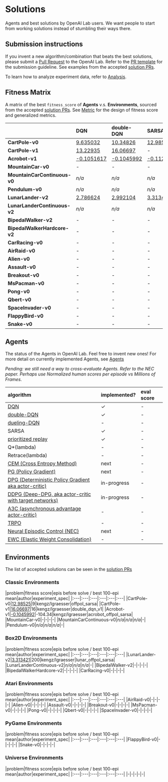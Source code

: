 # <a name="solutions"></a>Solutions

Agents and best solutions by OpenAI Lab users. We want people to start from working solutions instead of stumbling their ways there.

## Submission instructions

If you invent a new algorithm/combination that beats the best solutions, please submit a [Pull Request](https://github.com/kengz/openai_lab/pulls) to the OpenAI Lab. Refer to the [PR template](https://github.com/kengz/openai_lab/blob/master/.github/PULL_REQUEST_TEMPLATE.md) for the submission guideline. See examples from the accepted [solution PRs](https://github.com/kengz/openai_lab/pulls?q=is%3Apr+label%3Asolution+is%3Aclosed).

To learn how to analyze experiment data, refer to [Analysis](#analysis).


## <a name="fitness-matrix"></a>Fitness Matrix

A matrix of the best `fitness_score` of **Agents** v.s. **Environments**, sourced from the accepted [solution PRs](https://github.com/kengz/openai_lab/pulls?q=is%3Apr+label%3Asolution+is%3Aclosed). See [Metric](#metrics) for the design of fitness score and generalized metrics.

||DQN|double-DQN|SARSA|DDPG|
|:---|:---|:---|:---|:---|
|**CartPole-v0**|[9.635032](https://github.com/kengz/openai_lab/pull/73)|[10.34826](https://github.com/kengz/openai_lab/pull/78)|[12.98525](https://github.com/kengz/openai_lab/pull/91)|-|
|**CartPole-v1**|[13.22935](https://github.com/kengz/openai_lab/pull/80)|[16.06697](https://github.com/kengz/openai_lab/pull/82)|-|-|
|**Acrobot-v1**|[-0.1051617](https://github.com/kengz/openai_lab/pull/94)|[-0.1045992](https://github.com/kengz/openai_lab/pull/98)|[-0.1127294](https://github.com/kengz/openai_lab/pull/97)|-|
|**MountainCar-v0**|-|-|-|-|
|**MountainCarContinuous-v0**|*n/a*|*n/a*|*n/a*|-|
|**Pendulum-v0**|*n/a*|*n/a*|*n/a*|-|
|**LunarLander-v2**|[2.786624](https://github.com/kengz/openai_lab/pull/84)|[2.992104](https://github.com/kengz/openai_lab/pull/87)|[3.313421](https://github.com/kengz/openai_lab/pull/96)|-|
|**LunarLanderContinuous-v2**|*n/a*|*n/a*|*n/a*|-|
|**BipedalWalker-v2**|-|-|-|-|
|**BipedalWalkerHardcore-v2**|-|-|-|-|
|**CarRacing-v0**|-|-|-|-|
|**AirRaid-v0**|-|-|-|-|
|**Alien-v0**|-|-|-|-|
|**Assault-v0**|-|-|-|-|
|**Breakout-v0**|-|-|-|-|
|**MsPacman-v0**|-|-|-|-|
|**Pong-v0**|-|-|-|-|
|**Qbert-v0**|-|-|-|-|
|**SpaceInvader-v0**|-|-|-|-|
|**FlappyBird-v0**|-|-|-|-|
|**Snake-v0**|-|-|-|-|


## Agents

The status of the Agents in OpenAI Lab. Feel free to invent new ones! For more detail on currently implemented Agents, see [Agents](#agents)

_Pending: we still need a way to cross-evaluate Agents. Refer to the NEC paper. Perhaps use Normalized human scores per episode vs Millions of Frames._

|algorithm|implemented?|eval score|
|:---|:---|:---|
|[DQN](https://arxiv.org/abs/1312.5602)|✓|-|
|[double-DQN](https://arxiv.org/abs/1509.06461)|✓|-|
|[dueling-DQN](https://arxiv.org/abs/1511.06581)|-|-|
|SARSA|✓|-|
|[prioritized replay](https://arxiv.org/abs/1511.05952)|✓|-|
|Q*(lambda)|-|-|
|Retrace(lambda)|-|-|
|[CEM (Cross Entropy Method)](https://en.wikipedia.org/wiki/Cross-entropy_method)|next|-|
|[PG (Policy Gradient)](https://webdocs.cs.ualberta.ca/~sutton/papers/SMSM-NIPS99.pdf)|next|-|
|[DPG (Deterministic Policy Gradient aka actor-critic)](http://jmlr.org/proceedings/papers/v32/silver14.pdf)|in-progress|-|
|[DDPG (Deep-DPG, aka actor-critic with target networks)](https://arxiv.org/abs/1509.02971)|in-progress|-|
|[A3C (asynchronous advantage actor-critic)](https://arxiv.org/pdf/1602.01783.pdf)|-|-|
|[TRPO](https://arxiv.org/abs/1502.05477)|-|-|
|[Neural Episodic Control (NEC)](https://arxiv.org/abs/1703.01988)|next|-|
|[EWC (Elastic Weight Consolidation)](https://arxiv.org/abs/1612.00796)|-|-|


## Environments

The list of accepted solutions can be seen in the [solution PRs](https://github.com/kengz/openai_lab/pulls?q=is%3Apr+label%3Asolution+is%3Aclosed)


### Classic Environments

|problem|fitness score|epis before solve / best 100-epi mean|author|experiment_spec|
|:---|:---|:---|:---|:---|:---|
|CartPole-v0|[12.98525](https://github.com/kengz/openai_lab/pull/91)|9|kengz/lgraesser|offpol_sarsa|
|CartPole-v1|[16.06697](https://github.com/kengz/openai_lab/pull/82)|16|kengz/lgraesser|double_dqn_v1|
|Acrobot-v1|[-0.1045992](https://github.com/kengz/openai_lab/pull/98)|-104.34|kengz/lgraesser|acrobot_offpol_sarsa|
|MountainCar-v0|-|-|-|-|
|MountainCarContinuous-v0|*n/a*|*n/a*|*n/a*|-|
|Pendulum-v0|*n/a*|*n/a*|*n/a*|-|


### Box2D Environments

|problem|fitness score|epis before solve / best 100-epi mean|author|experiment_spec|
|:---|:---|:---|:---|:---|:---|
|LunarLander-v2|[3.313421](https://github.com/kengz/openai_lab/pull/96)|200|kengz/lgraesser|lunar_offpol_sarsa|
|LunarLanderContinuous-v2|*n/a*|*n/a*|*n/a*|-|
|BipedalWalker-v2|-|-|-|-|
|BipedalWalkerHardcore-v2|-|-|-|-|
|CarRacing-v0|-|-|-|-|


### Atari Environments

|problem|fitness score|epis before solve / best 100-epi mean|author|experiment_spec|
|:---|:---|:---|:---|:---|:---|
|AirRaid-v0|-|-|-|-|
|Alien-v0|-|-|-|-|
|Assault-v0|-|-|-|-|
|Breakout-v0|-|-|-|-|
|MsPacman-v0|-|-|-|-|
|Pong-v0|-|-|-|-|
|Qbert-v0|-|-|-|-|
|SpaceInvader-v0|-|-|-|-|


### PyGame Environments

|problem|fitness score|epis before solve / best 100-epi mean|author|experiment_spec|
|:---|:---|:---|:---|:---|:---|
|FlappyBird-v0|-|-|-|-|
|Snake-v0|-|-|-|-|


### Universe Environments

|problem|fitness score|epis before solve / best 100-epi mean|author|experiment_spec|
|:---|:---|:---|:---|:---|:---|
|-|-|-|-|-|

